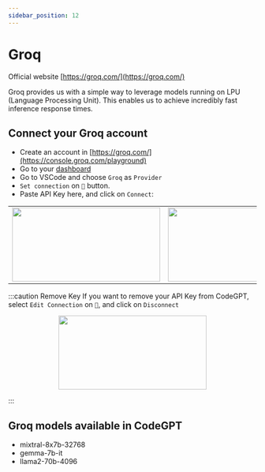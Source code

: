```yaml
---
sidebar_position: 12
---
```

# Groq
Official website [https://groq.com/](https://groq.com/)

Groq provides us with a simple way to leverage models running on LPU (Language Processing Unit). This enables us to achieve incredibly fast inference response times.

## Connect your Groq account
- Create an account in [https://groq.com/](https://console.groq.com/playground)
- Go to your [dashboard](https://console.groq.com/keys)
- Go to VSCode and choose `Groq` as `Provider`
- `Set connection` on `🔑` button.
- Paste API Key here, and click on `Connect`:
  
<table>
  <tr>
    <td align="center">
      <img width="300" height="150" src="https://github.com/davila7/code-gpt-docs/assets/37567214/3bbb8916-be79-49da-9c2c-ac0a7dcd9803" />
      </td>
    <td align="center">
      <img width="300" height="150" src="https://github.com/davila7/code-gpt-docs/assets/37567214/7b78c111-33dd-4547-8548-4fa019e68f18" />
    </td>
  </tr>
</table>


:::caution Remove Key
If you want to remove your API Key from CodeGPT, select `Edit Connection` on `🔑`, and click on `Disconnect`

<p align="center">
      <img width="300" height="150" src="https://github.com/davila7/code-gpt-docs/assets/37567214/32f41aad-f091-4915-8ef3-6d9d3cdfa7cd" />
</p>

:::

## Groq models available in CodeGPT
- mixtral-8x7b-32768
- gemma-7b-it
- llama2-70b-4096
